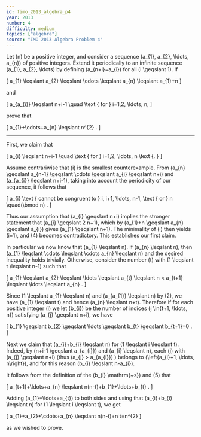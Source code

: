 ```yaml
---
id: fimo_2013_algebra_p4
year: 2013
number: 4
difficulty: medium
topics: ["algebra"]
source: "IMO 2013 Algebra Problem 4"
---
```


Let \(n\) be a positive integer, and consider a sequence \(a_{1}, a_{2}, \ldots, a_{n}\) of positive integers. Extend it periodically to an infinite sequence \(a_{1}, a_{2}, \ldots\) by defining \(a_{n+i}=a_{i}\) for all \(i \geqslant 1\). If

\[
a_{1} \leqslant a_{2} \leqslant \cdots \leqslant a_{n} \leqslant a_{1}+n
\]

and

\[
a_{a_{i}} \leqslant n+i-1 \quad \text { for } i=1,2, \ldots, n,
\]

prove that

\[
a_{1}+\cdots+a_{n} \leqslant n^{2} .
\]

---
First, we claim that

\[
a_{i} \leqslant n+i-1 \quad \text { for } i=1,2, \ldots, n \text {. }
\]

Assume contrariwise that \(i\) is the smallest counterexample. From \(a_{n} \geqslant a_{n-1} \geqslant \cdots \geqslant a_{i} \geqslant n+i\) and \(a_{a_{i}} \leqslant n+i-1\), taking into account the periodicity of our sequence, it follows that

\[
a_{i} \text { cannot be congruent to } i, i+1, \ldots, n-1, \text { or } n \quad(\bmod n) .
\]

Thus our assumption that \(a_{i} \geqslant n+i\) implies the stronger statement that \(a_{i} \geqslant 2 n+1\), which by \(a_{1}+n \geqslant a_{n} \geqslant a_{i}\) gives \(a_{1} \geqslant n+1\). The minimality of \(i\) then yields \(i=1\), and (4) becomes contradictory. This establishes our first claim.

In particular we now know that \(a_{1} \leqslant n\). If \(a_{n} \leqslant n\), then \(a_{1} \leqslant \cdots \leqslant \cdots a_{n} \leqslant n\) and the desired inequality holds trivially. Otherwise, consider the number \(t\) with \(1 \leqslant t \leqslant n-1\) such that

\[
a_{1} \leqslant a_{2} \leqslant \ldots \leqslant a_{t} \leqslant n < a_{t+1} \leqslant \ldots \leqslant a_{n} .
\]

Since \(1 \leqslant a_{1} \leqslant n\) and \(a_{a_{1}} \leqslant n\) by (2), we have \(a_{1} \leqslant t\) and hence \(a_{n} \leqslant n+t\). Therefore if for each positive integer \(i\) we let \(b_{i}\) be the number of indices \(j \in\{t+1, \ldots, n\}\) satisfying \(a_{j} \geqslant n+i\), we have

\[
b_{1} \geqslant b_{2} \geqslant \ldots \geqslant b_{t} \geqslant b_{t+1}=0 .
\]

Next we claim that \(a_{i}+b_{i} \leqslant n\) for \(1 \leqslant i \leqslant t\). Indeed, by \(n+i-1 \geqslant a_{a_{i}}\) and \(a_{i} \leqslant n\), each \(j\) with \(a_{j} \geqslant n+i\) (thus \(a_{j} > a_{a_{i}}\) ) belongs to \(\left\{a_{i}+1, \ldots, n\right\}\), and for this reason \(b_{i} \leqslant n-a_{i}\).

It follows from the definition of the \(b_{i} \mathrm{~s}\) and (5) that

\[
a_{t+1}+\ldots+a_{n} \leqslant n(n-t)+b_{1}+\ldots+b_{t} .
\]

Adding \(a_{1}+\ldots+a_{t}\) to both sides and using that \(a_{i}+b_{i} \leqslant n\) for \(1 \leqslant i \leqslant t\), we get

\[
a_{1}+a_{2}+\cdots+a_{n} \leqslant n(n-t)+n t=n^{2}
\]

as we wished to prove.
